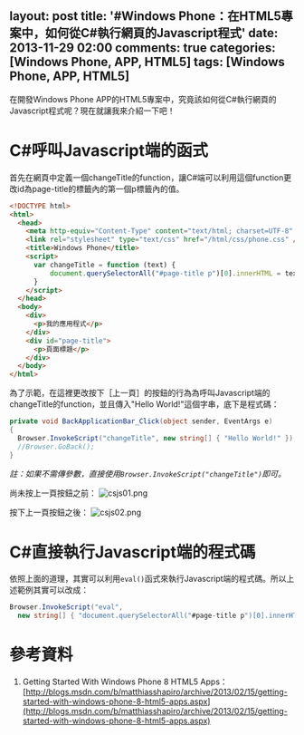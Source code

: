 layout: post
title: '#Windows Phone：在HTML5專案中，如何從C#執行網頁的Javascript程式'
date: 2013-11-29 02:00
comments: true
categories: [Windows Phone, APP, HTML5]
tags: [Windows Phone, APP, HTML5]
---
在開發Windows Phone APP的HTML5專案中，究竟該如何從C#執行網頁的Javascript程式呢？現在就讓我來介紹一下吧！

# C#呼叫Javascript端的函式
首先在網頁中定義一個changeTitle的function，讓C#端可以利用這個function更改id為page-title的標籤內的第一個p標籤內的值。
```html index.html
<!DOCTYPE html>
<html>
  <head>
    <meta http-equiv="Content-Type" content="text/html; charset=UTF-8" />
    <link rel="stylesheet" type="text/css" href="/html/css/phone.css" />
    <title>Windows Phone</title>
    <script>
      var changeTitle = function (text) {
          document.querySelectorAll("#page-title p")[0].innerHTML = text;
      }
    </script>
  </head>
  <body>
    <div>
      <p>我的應用程式</p>
    </div>
    <div id="page-title">
      <p>頁面標題</p>
    </div>
  </body>
</html>
```

為了示範，在這裡更改按下［上一頁］的按鈕的行為為呼叫Javascript端的changeTitle的function，並且傳入"Hello World!"這個字串，底下是程式碼：
```cs MainPage.cs
private void BackApplicationBar_Click(object sender, EventArgs e)
{
  Browser.InvokeScript("changeTitle", new string[] { "Hello World!" });
  //Browser.GoBack();
}
```
*註：如果不需傳參數，直接使用`Browser.InvokeScript("changeTitle")`即可。*

尚未按上一頁按鈕之前：
![csjs01.png](/image/iZpv6fRkTJ2yILO62rKB_csjs01.png)

按下上一頁按鈕之後：
![csjs02.png](/image/hViKSRYzSrc1WLeWZZAN_csjs02.png)

# C#直接執行Javascript端的程式碼
依照上面的道理，其實可以利用`eval()`函式來執行Javascript端的程式碼。所以上述範例其實可以改成：
```cs MainPage.cs
Browser.InvokeScript("eval", 
  new string[] { "document.querySelectorAll("#page-title p")[0].innerHTML = "Hello World!";" });
```

# 參考資料
1. Getting Started With Windows Phone 8 HTML5 Apps：[http://blogs.msdn.com/b/matthiasshapiro/archive/2013/02/15/getting-started-with-windows-phone-8-html5-apps.aspx](http://blogs.msdn.com/b/matthiasshapiro/archive/2013/02/15/getting-started-with-windows-phone-8-html5-apps.aspx)
